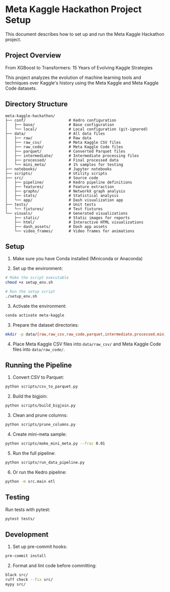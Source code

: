 # Meta Kaggle Hackathon Project Setup

This document describes how to set up and run the Meta Kaggle Hackathon project.

## Project Overview

From XGBoost to Transformers: 15 Years of Evolving Kaggle Strategies

This project analyzes the evolution of machine learning tools and techniques over Kaggle's history using the Meta Kaggle and Meta Kaggle Code datasets.

## Directory Structure

```
meta-kaggle-hackathon/
├── conf/                   # Kedro configuration
│   ├── base/               # Base configuration
│   └── local/              # Local configuration (git-ignored)
├── data/                   # All data files
│   ├── raw/                # Raw data
│   ├── raw_csv/            # Meta Kaggle CSV files
│   ├── raw_code/           # Meta Kaggle Code files
│   ├── parquet/            # Converted Parquet files
│   ├── intermediate/       # Intermediate processing files
│   ├── processed/          # Final processed data
│   └── mini_meta/          # 1% samples for testing
├── notebooks/              # Jupyter notebooks
├── scripts/                # Utility scripts
├── src/                    # Source code
│   ├── pipeline/           # Kedro pipeline definitions
│   ├── features/           # Feature extraction
│   ├── graphs/             # NetworkX graph analysis
│   ├── stats/              # Statistical analysis
│   └── app/                # Dash visualization app
├── tests/                  # Unit tests
│   └── fixtures/           # Test fixtures
└── visuals/                # Generated visualizations
    ├── static/             # Static images for reports
    ├── html/               # Interactive HTML visualizations
    ├── dash_assets/        # Dash app assets
    └── video_frames/       # Video frames for animations
```

## Setup

1. Make sure you have Conda installed (Miniconda or Anaconda)

2. Set up the environment:

```bash
# Make the script executable
chmod +x setup_env.sh

# Run the setup script
./setup_env.sh
```

3. Activate the environment:

```bash
conda activate meta-kaggle
```

3. Prepare the dataset directories:

```bash
mkdir -p data/{raw,raw_csv,raw_code,parquet,intermediate,processed,mini_meta}
```

4. Place Meta Kaggle CSV files into `data/raw_csv/` and Meta Kaggle Code files into `data/raw_code/`.

## Running the Pipeline

1. Convert CSV to Parquet:

```bash
python scripts/csv_to_parquet.py
```

2. Build the bigjoin:

```bash
python scripts/build_bigjoin.py
```

3. Clean and prune columns:

```bash
python scripts/prune_columns.py
```

4. Create mini-meta sample:

```bash
python scripts/make_mini_meta.py --frac 0.01
```

5. Run the full pipeline:

```bash
python scripts/run_data_pipeline.py
```

6. Or run the Kedro pipeline:

```bash
python -m src.main etl
```

## Testing

Run tests with pytest:

```bash
pytest tests/
```

## Development

1. Set up pre-commit hooks:

```bash
pre-commit install
```

2. Format and lint code before committing:

```bash
black src/
ruff check --fix src/
mypy src/
```